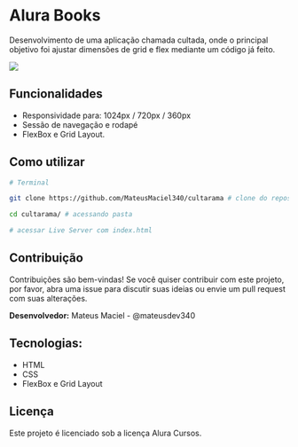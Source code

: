 # Alura Books

Desenvolvimento de uma aplicação chamada cultada, onde o principal objetivo foi ajustar dimensões de grid e flex mediante um código já feito.

![](assets/gif/culturama.gif)

## Funcionalidades

- Responsividade para: 1024px / 720px / 360px
- Sessão de navegação e rodapé
- FlexBox e Grid Layout.

## Como utilizar

```bash
# Terminal

git clone https://github.com/MateusMaciel340/cultarama # clone do repositório

cd cultarama/ # acessando pasta

# acessar Live Server com index.html
```

## Contribuição

Contribuições são bem-vindas! Se você quiser contribuir com este projeto, por favor, abra uma issue para discutir suas ideias ou envie um pull request com suas alterações.

**Desenvolvedor:** Mateus Maciel - @mateusdev340

## Tecnologias:

- HTML
- CSS
- FlexBox e Grid Layout

## Licença

Este projeto é licenciado sob a licença Alura Cursos.